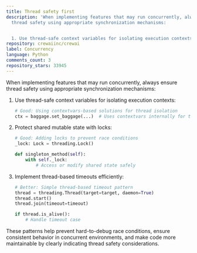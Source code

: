 ```yaml
---
title: Thread safety first
description: 'When implementing features that may run concurrently, always ensure
  thread safety using appropriate synchronization mechanisms:


  1. Use thread-safe context variables for isolating execution contexts:'
repository: crewaiinc/crewai
label: Concurrency
language: Python
comments_count: 3
repository_stars: 33945
---
```


When implementing features that may run concurrently, always ensure thread safety using appropriate synchronization mechanisms:

1. Use thread-safe context variables for isolating execution contexts:
   ```python
   # Good: Using contextvars-based solutions for thread isolation
   ctx = baggage.set_baggage(...)  # Uses contextvars internally for thread safety
   ```

2. Protect shared mutable state with locks:
   ```python
   # Good: Adding locks to prevent race conditions
   _lock: Lock = threading.Lock()
   
   def singleton_method(self):
       with self._lock:
           # Access or modify shared state safely
   ```

3. Implement thread-based timeouts efficiently:
   ```python
   # Better: Simple thread-based timeout pattern
   thread = threading.Thread(target=target, daemon=True)
   thread.start()
   thread.join(timeout=timeout)
   
   if thread.is_alive():
       # Handle timeout case
   ```

These patterns help prevent hard-to-debug race conditions, ensure consistent behavior in concurrent environments, and make code more maintainable by clearly indicating thread safety considerations.